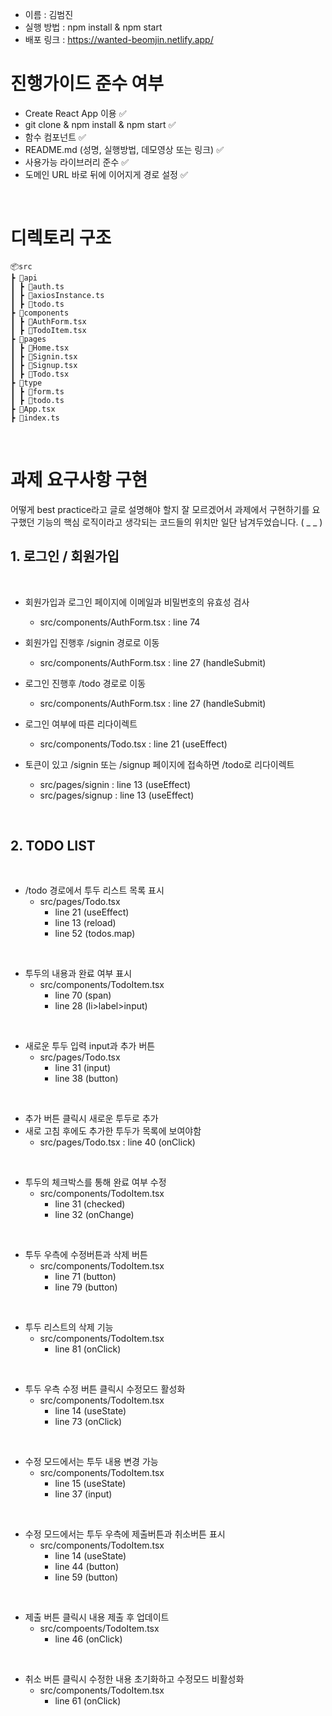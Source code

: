- 이름 : 김범진
- 실행 방법 : npm install & npm start
- 배포 링크 : https://wanted-beomjin.netlify.app/

# 진행가이드 준수 여부

- Create React App 이용 ✅
- git clone & npm install & npm start ✅
- 함수 컴포넌트 ✅
- README.md (성명, 실행방법, 데모영상 또는 링크) ✅
- 사용가능 라이브러리 준수 ✅
- 도메인 URL 바로 뒤에 이어지게 경로 설정 ✅

<br/>

# 디렉토리 구조

    📦src
    ┣ 📂api
    ┃ ┣ 📜auth.ts
    ┃ ┣ 📜axiosInstance.ts
    ┃ ┣ 📜todo.ts
    ┣ 📂components
    ┃ ┣ 📜AuthForm.tsx
    ┃ ┣ 📜TodoItem.tsx
    ┣ 📂pages
    ┃ ┣ 📜Home.tsx
    ┃ ┣ 📜Signin.tsx
    ┃ ┣ 📜Signup.tsx
    ┃ ┣ 📜Todo.tsx
    ┣ 📂type
    ┃ ┣ 📜form.ts
    ┃ ┣ 📜todo.ts
    ┣ 📜App.tsx
    ┣ 📜index.ts

<br>

# 과제 요구사항 구현

어떻게 best practice라고 글로 설명해야 할지 잘 모르겠어서 과제에서 구현하기를 요구했던 기능의 핵심 로직이라고 생각되는 코드들의 위치만 일단 남겨두었습니다. ( \_ \_ )

## 1. 로그인 / 회원가입

<br>

- 회원가입과 로그인 페이지에 이메일과 비밀번호의 유효성 검사

  - src/components/AuthForm.tsx : line 74

- 회원가입 진행후 /signin 경로로 이동

  - src/components/AuthForm.tsx : line 27 (handleSubmit)

- 로그인 진행후 /todo 경로로 이동

  - src/components/AuthForm.tsx : line 27 (handleSubmit)

- 로그인 여부에 따른 리다이렉트

  - src/components/Todo.tsx : line 21 (useEffect)

- 토큰이 있고 /signin 또는 /signup 페이지에 접속하면 /todo로 리다이렉트
  - src/pages/signin : line 13 (useEffect)
  - src/pages/signup : line 13 (useEffect)

<br>

## 2. TODO LIST

<br>

- /todo 경로에서 투두 리스트 목록 표시
  - src/pages/Todo.tsx
    - line 21 (useEffect)
    - line 13 (reload)
    - line 52 (todos.map)

<br>

- 투두의 내용과 완료 여부 표시
  - src/components/TodoItem.tsx
    - line 70 (span)
    - line 28 (li>label>input)

<br>

- 새로운 투두 입력 input과 추가 버튼
  - src/pages/Todo.tsx
    - line 31 (input)
    - line 38 (button)

<br>

- 추가 버튼 클릭시 새로운 투두로 추가
- 새로 고침 후에도 추가한 투두가 목록에 보여야함
  - src/pages/Todo.tsx : line 40 (onClick)

<br>

- 투두의 체크박스를 통해 완료 여부 수정
  - src/components/TodoItem.tsx
    - line 31 (checked)
    - line 32 (onChange)

<br>

- 투두 우측에 수정버튼과 삭제 버튼
  - src/components/TodoItem.tsx
    - line 71 (button)
    - line 79 (button)

<br>

- 투두 리스트의 삭제 기능
  - src/components/TodoItem.tsx
    - line 81 (onClick)

<br>

- 투두 우측 수정 버튼 클릭시 수정모드 활성화
  - src/components/TodoItem.tsx
    - line 14 (useState)
    - line 73 (onClick)

<br>

- 수정 모드에서는 투두 내용 변경 가능
  - src/components/TodoItem.tsx
    - line 15 (useState)
    - line 37 (input)

<br>

- 수정 모드에서는 투두 우측에 제출버튼과 취소버튼 표시
  - src/components/TodoItem.tsx
    - line 14 (useState)
    - line 44 (button)
    - line 59 (button)

<br>

- 제출 버튼 클릭시 내용 제출 후 업데이트
  - src/compoents/TodoItem.tsx
    - line 46 (onClick)

<br>

- 취소 버튼 클릭시 수정한 내용 초기화하고 수정모드 비활성화
  - src/components/TodoItem.tsx
    - line 61 (onClick)
